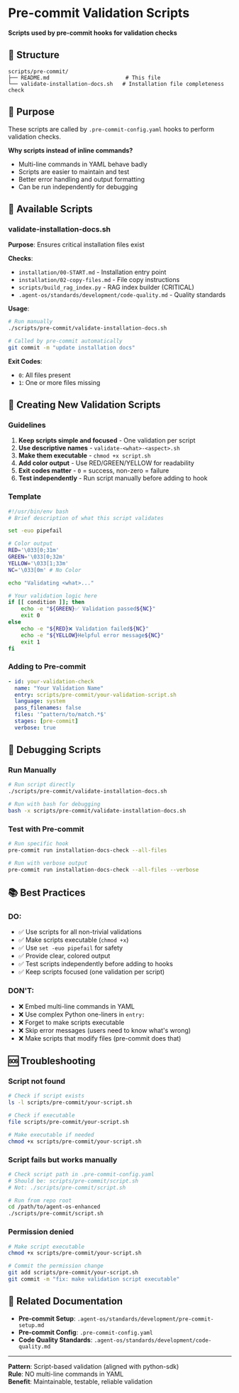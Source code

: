 # Pre-commit Validation Scripts

**Scripts used by pre-commit hooks for validation checks**

## 📁 Structure

```
scripts/pre-commit/
├── README.md                        # This file
└── validate-installation-docs.sh   # Installation file completeness check
```

## 🎯 Purpose

These scripts are called by `.pre-commit-config.yaml` hooks to perform validation checks. 

**Why scripts instead of inline commands?**
- Multi-line commands in YAML behave badly
- Scripts are easier to maintain and test
- Better error handling and output formatting
- Can be run independently for debugging

## 📜 Available Scripts

### validate-installation-docs.sh

**Purpose**: Ensures critical installation files exist

**Checks**:
- `installation/00-START.md` - Installation entry point
- `installation/02-copy-files.md` - File copy instructions
- `scripts/build_rag_index.py` - RAG index builder (CRITICAL)
- `.agent-os/standards/development/code-quality.md` - Quality standards

**Usage**:
```bash
# Run manually
./scripts/pre-commit/validate-installation-docs.sh

# Called by pre-commit automatically
git commit -m "update installation docs"
```

**Exit Codes**:
- `0`: All files present
- `1`: One or more files missing

## 🔧 Creating New Validation Scripts

### Guidelines

1. **Keep scripts simple and focused** - One validation per script
2. **Use descriptive names** - `validate-<what>-<aspect>.sh`
3. **Make them executable** - `chmod +x script.sh`
4. **Add color output** - Use RED/GREEN/YELLOW for readability
5. **Exit codes matter** - `0` = success, non-zero = failure
6. **Test independently** - Run script manually before adding to hook

### Template

```bash
#!/usr/bin/env bash
# Brief description of what this script validates

set -euo pipefail

# Color output
RED='\033[0;31m'
GREEN='\033[0;32m'
YELLOW='\033[1;33m'
NC='\033[0m' # No Color

echo "Validating <what>..."

# Your validation logic here
if [[ condition ]]; then
    echo -e "${GREEN}✅ Validation passed${NC}"
    exit 0
else
    echo -e "${RED}❌ Validation failed${NC}"
    echo -e "${YELLOW}Helpful error message${NC}"
    exit 1
fi
```

### Adding to Pre-commit

```yaml
- id: your-validation-check
  name: "Your Validation Name"
  entry: scripts/pre-commit/your-validation-script.sh
  language: system
  pass_filenames: false
  files: '^pattern/to/match.*$'
  stages: [pre-commit]
  verbose: true
```

## 🐛 Debugging Scripts

### Run Manually

```bash
# Run script directly
./scripts/pre-commit/validate-installation-docs.sh

# Run with bash for debugging
bash -x scripts/pre-commit/validate-installation-docs.sh
```

### Test with Pre-commit

```bash
# Run specific hook
pre-commit run installation-docs-check --all-files

# Run with verbose output
pre-commit run installation-docs-check --all-files --verbose
```

## 📚 Best Practices

### DO:
- ✅ Use scripts for all non-trivial validations
- ✅ Make scripts executable (`chmod +x`)
- ✅ Use `set -euo pipefail` for safety
- ✅ Provide clear, colored output
- ✅ Test scripts independently before adding to hooks
- ✅ Keep scripts focused (one validation per script)

### DON'T:
- ❌ Embed multi-line commands in YAML
- ❌ Use complex Python one-liners in `entry:`
- ❌ Forget to make scripts executable
- ❌ Skip error messages (users need to know what's wrong)
- ❌ Make scripts that modify files (pre-commit does that)

## 🆘 Troubleshooting

### Script not found

```bash
# Check if script exists
ls -l scripts/pre-commit/your-script.sh

# Check if executable
file scripts/pre-commit/your-script.sh

# Make executable if needed
chmod +x scripts/pre-commit/your-script.sh
```

### Script fails but works manually

```bash
# Check script path in .pre-commit-config.yaml
# Should be: scripts/pre-commit/script.sh
# Not: ./scripts/pre-commit/script.sh

# Run from repo root
cd /path/to/agent-os-enhanced
./scripts/pre-commit/script.sh
```

### Permission denied

```bash
# Make script executable
chmod +x scripts/pre-commit/your-script.sh

# Commit the permission change
git add scripts/pre-commit/your-script.sh
git commit -m "fix: make validation script executable"
```

## 📖 Related Documentation

- **Pre-commit Setup**: `.agent-os/standards/development/pre-commit-setup.md`
- **Pre-commit Config**: `.pre-commit-config.yaml`
- **Code Quality Standards**: `.agent-os/standards/development/code-quality.md`

---

**Pattern**: Script-based validation (aligned with python-sdk)  
**Rule**: NO multi-line commands in YAML  
**Benefit**: Maintainable, testable, reliable validation

